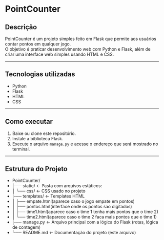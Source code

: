 # PointCounter

## Descrição

PointCounter é um projeto simples feito em Flask que permite aos usuários contar pontos em qualquer jogo.  
O objetivo é praticar desenvolvimento web com Python e Flask, além de criar uma interface web simples usando HTML e CSS.

---

## Tecnologias utilizadas

- Python  
- Flask  
- HTML  
- CSS  

---

## Como executar

1. Baixe ou clone este repositório.  
2. Instale a biblioteca Flask.  
3. Execute o arquivo `manage.py` e acesse o endereço que será mostrado no terminal.

---

## Estrutura do Projeto

- PointCounter/
- ├── static/ ← Pasta com arquivos estáticos:
- │ └── css/ ← CSS usado no projeto
- ├── templates/ ← Templates HTML 
- │      ├── empate.html(aparece caso o jogo empate em pontos)
- │      ├── pontos.html(interface onde os pontos sao digitados)
- │      ├── time1.html(aparece caso o time 1 tenha mais pontos que o time 2)
- │      └── time2.html(aparece caso o time 2 faca mais pontos que o time 1)
- ├── manage.py ← Arquivo principal com a lógica do Flask (rotas, lógica de contagem)
- └── README.md ← Documentação do projeto (este arquivo)
  
